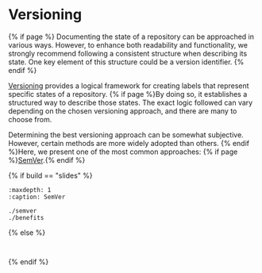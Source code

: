 # Versioning

{% if page %}
Documenting the state of a repository can be approached in various ways.
However, to enhance both readability and functionality, we strongly recommend following a consistent structure when describing its state.
One key element of this structure could be a version identifier.
{% endif %}

[Versioning](https://en.wikipedia.org/wiki/Software_versioning) provides a logical framework for creating labels that represent specific states of a repository.
{% if page %}By doing so, it establishes a structured way to describe those states.
The exact logic followed can vary depending on the chosen versioning approach, and there are many to choose from.

Determining the best versioning approach can be somewhat subjective.
However, certain methods are more widely adopted than others.
{% endif %}Here, we present one of the most common approaches:
{% if page %}[SemVer](https://wwww.semver.org).{% endif %}


{% if build == "slides" %}
<!-- BUILDING THE SLIDES -->
```{toctree}
:maxdepth: 1
:caption: SemVer

./semver
./benefits
```
{% else %}
<!-- BUILDING THE PAGES -->
```{include} ./semver.md
```
```{include} ./benefits.md
```
{% endif %}
